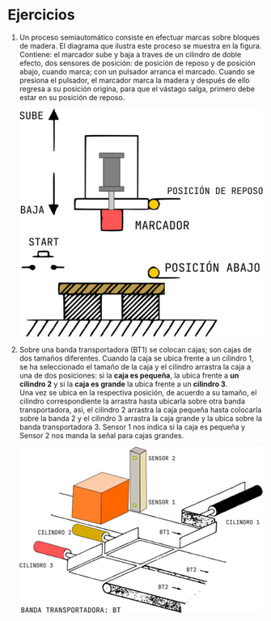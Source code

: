 # Ejercicios

1. Un proceso semiautomático consiste en efectuar marcas sobre bloques de madera. El diagrama que ilustra este proceso se muestra en la figura. Contiene: el marcador sube y baja a traves de un cilindro de doble efecto, dos sensores de posición: de posición de reposo y de posición abajo, cuando marca; con un pulsador arranca el marcado.
Cuando se presiona el pulsador, el marcador marca la madera y después de ello regresa a su posición origina, para que el vástago salga, primero debe estar en su posición de reposo.

    ![cajas](./imgs/marcador_de_cajas.png)
    <!-- ![cajas](./imgs/marcador_de_cajas_white.png) -->

2. Sobre una banda transportadora (BT1) se colocan cajas; son cajas de dos tamaños diferentes. Cuando la caja se ubica frente a un cilindro 1, se ha seleccionado el tamaño de la caja y el cilindro arrastra la caja a una de dos posiciones: si la **caja es pequeña**, la ubica frente a **un cilindro 2** y si la **caja es grande** la ubica frente a un **cilindro 3**. <br>Una vez se ubica en la respectiva posición, de acuerdo a su tamaño, el cilindro correspondiente la arrastra hasta ubicarla sobre otra banda transportadora, asi, el cilindro 2 arrastra la caja pequeña hasta colocarla sobre la banda 2 y el cilindro 3 arrastra la caja grande y la ubica sobre la banda transportadora 3. Sensor 1 nos indica si la caja es pequeña y Sensor 2 nos manda la señal para cajas grandes.

    ![3 cilindros](./imgs/banda_3cilindros.png)
